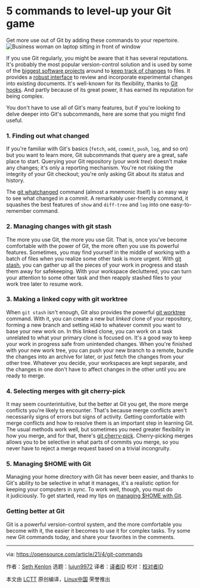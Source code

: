 [#]: subject: (5 commands to level-up your Git game)
[#]: via: (https://opensource.com/article/21/4/git-commands)
[#]: author: (Seth Kenlon https://opensource.com/users/seth)
[#]: collector: (lujun9972)
[#]: translator: (lkxed)
[#]: reviewer: ( )
[#]: publisher: ( )
[#]: url: ( )

5 commands to level-up your Git game
======
Get more use out of Git by adding these commands to your repertoire.
![Business woman on laptop sitting in front of window][1]

If you use Git regularly, you might be aware that it has several reputations. It's probably the most popular version-control solution and is used by some of the [biggest software projects][2] around to [keep track of changes][3] to files. It provides a [robust interface][4] to review and incorporate experimental changes into existing documents. It's well-known for its flexibility, thanks to [Git hooks][5]. And partly because of its great power, it has earned its reputation for being complex.

You don't have to use all of Git's many features, but if you're looking to delve deeper into Git's subcommands, here are some that you might find useful.

### 1\. Finding out what changed

If you're familiar with Git's basics (`fetch`, `add`, `commit`, `push`, `log`, and so on) but you want to learn more, Git subcommands that query are a great, safe place to start. Querying your Git repository (your _work tree_) doesn't make any changes; it's only a reporting mechanism. You're not risking the integrity of your Git checkout; you're only asking Git about its status and history.

The [git whatchanged][6] command (almost a mnemonic itself) is an easy way to see what changed in a commit. A remarkably user-friendly command, it squashes the best features of `show` and `diff-tree` and `log` into one easy-to-remember command.

### 2\. Managing changes with git stash

The more you use Git, the more you use Git. That is, once you've become comfortable with the power of Git, the more often you use its powerful features. Sometimes, you may find yourself in the middle of working with a batch of files when you realize some other task is more urgent. With [git stash][7], you can gather up all the pieces of your work in progress and stash them away for safekeeping. With your workspace decluttered, you can turn your attention to some other task and then reapply stashed files to your work tree later to resume work.

### 3\. Making a linked copy with git worktree

When `git stash` isn't enough, Git also provides the powerful [git worktree][8] command. With it, you can create a new but _linked_ clone of your repository, forming a new branch and setting `HEAD` to whatever commit you want to base your new work on. In this linked clone, you can work on a task unrelated to what your primary clone is focused on. It's a good way to keep your work in progress safe from unintended changes. When you're finished with your new work tree, you can push your new branch to a remote, bundle the changes into an archive for later, or just fetch the changes from your other tree. Whatever you decide, your workspaces are kept separate, and the changes in one don't have to affect changes in the other until you are ready to merge.

### 4\. Selecting merges with git cherry-pick

It may seem counterintuitive, but the better at Git you get, the more merge conflicts you're likely to encounter. That's because merge conflicts aren't necessarily signs of errors but signs of activity. Getting comfortable with merge conflicts and how to resolve them is an important step in learning Git. The usual methods work well, but sometimes you need greater flexibility in how you merge, and for that, there's [git cherry-pick][9]. Cherry-picking merges allows you to be selective in what parts of commits you merge, so you never have to reject a merge request based on a trivial incongruity.

### 5\. Managing $HOME with Git

Managing your home directory with Git has never been easier, and thanks to Git's ability to be selective in what it manages, it's a realistic option for keeping your computers in sync. To work well, though, you must do it judiciously. To get started, read my tips on [managing $HOME with Git][10].

### Getting better at Git

Git is a powerful version-control system, and the more comfortable you become with it, the easier it becomes to use it for complex tasks. Try some new Git commands today, and share your favorites in the comments.

--------------------------------------------------------------------------------

via: https://opensource.com/article/21/4/git-commands

作者：[Seth Kenlon][a]
选题：[lujun9972][b]
译者：[译者ID](https://github.com/译者ID)
校对：[校对者ID](https://github.com/校对者ID)

本文由 [LCTT](https://github.com/LCTT/TranslateProject) 原创编译，[Linux中国](https://linux.cn/) 荣誉推出

[a]: https://opensource.com/users/seth
[b]: https://github.com/lujun9972
[1]: https://opensource.com/sites/default/files/styles/image-full-size/public/lead-images/lenovo-thinkpad-laptop-concentration-focus-windows-office.png?itok=-8E2ihcF (Woman using laptop concentrating)
[2]: https://opensource.com/article/19/10/how-gnome-uses-git
[3]: https://opensource.com/article/18/2/how-clone-modify-add-delete-git-files
[4]: https://opensource.com/article/18/5/git-branching
[5]: https://opensource.com/life/16/8/how-construct-your-own-git-server-part-6
[6]: https://opensource.com/article/21/3/git-whatchanged
[7]: https://opensource.com/article/21/3/git-stash
[8]: https://opensource.com/article/21/3/git-worktree
[9]: https://opensource.com/article/21/3/reasons-use-cherry-picking
[10]: https://opensource.com/article/21/3/git-your-home
